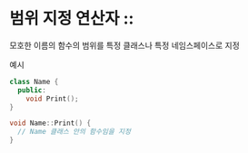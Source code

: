 # 범위 지정 연산자 ::

모호한 이름의 함수의 범위를 특정 클래스나 특정 네임스페이스로 지정

예시

```cpp
class Name {
  public:
    void Print();
}

void Name::Print() {
  // Name 클래스 안의 함수임을 지정
}
```
